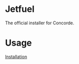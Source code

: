 # Jetfuel

The official installer for Concorde.

# Usage
[Installation](https://github.com/concordemod/concorde#installation)
